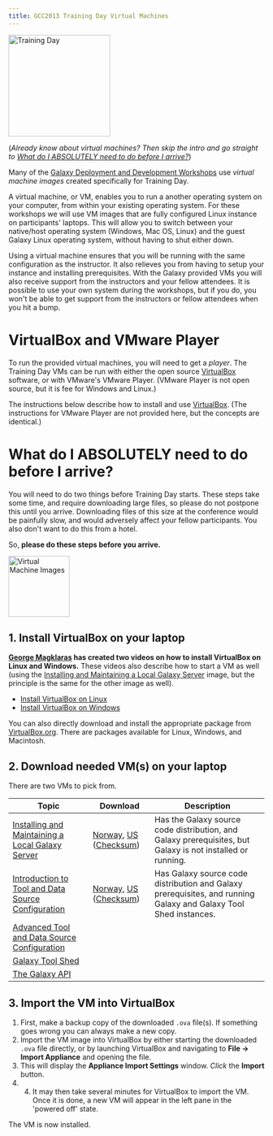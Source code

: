 ```yaml
---
title: GCC2013 Training Day Virtual Machines
---
```

<slot name="Events/GCC2013/Header" />

<slot name="Events/GCC2013/LinkBox" />

<div class='left'><a href='/src/events/gcc2013/training-day/vms/index.md'><img src="/src/images/logos/GCC2013TrainingDayLogo300.png" alt="Training Day" width="200" /></a></div>

(*Already know about virtual machines?  Then skip the intro and go straight to [What do I ABSOLUTELY need to do before I arrive?](/src/events/gcc2013/training-day/vms/index.md#what-do-i-absolutely-need-to-do-before-i-arrive)*)

Many of the [ Galaxy Deployment and Development Workshops](/src/events/gcc2013/training-day/vms/index.md#galaxy-deployment-and-development-workshops) use *virtual machine images* created specifically for Training Day.

A virtual machine, or VM, enables you to run a another operating system on your computer, from within your existing operating system. For these workshops we will use VM images that are fully configured Linux instance on participants' laptops. This will allow you to switch between your native/host operating system (Windows, Mac OS, Linux) and the guest Galaxy Linux operating system, without having to shut either down.

Using a virtual machine ensures that you will be running with the same configuration as the instructor. It also relieves you from having to setup your instance and installing prerequisites. With the Galaxy provided VMs you will also receive support from the instructors and your fellow attendees. It is possible to use your own system during the workshops, but if you do, you won't be able to get support from the instructors or fellow attendees when you hit a bump.

# VirtualBox and VMware Player

To run the provided virtual machines, you will need to get a *player*.  The Training Day VMs can be run with either the open source [VirtualBox](https://www.virtualbox.org/wiki/Downloads) software, or with VMware's VMware Player.  (VMware Player is not open source, but it is fee for Windows and Linux.)

The instructions below describe how to install and use [VirtualBox](https://www.virtualbox.org/wiki/Downloads).  (The instructions for VMware Player are not provided here, but the concepts are identical.)

# What do I ABSOLUTELY need to do before I arrive?

You will need to do two things before Training Day starts. These steps take some time, and require downloading large files, so please do not postpone this until you arrive. Downloading files of this size at the conference would be painfully slow, and would adversely affect your fellow participants.  You also don't want to do this from a hotel.

So, **please do these steps before you arrive.**

<div class='right'><a href='https://www.virtualbox.org/wiki/Downloads'><img src="/src/images/logos/VirtualBox180.png" alt="Virtual Machine Images" width="120" /></a></div>

## 1. Install VirtualBox on your laptop

**[George Magklaras](http://folk.uio.no/georgios) has created two videos on how to install VirtualBox on Linux and Windows.**  These videos also describe how to start a VM as well (using the [Installing and Maintaining a Local Galaxy Server](/src/events/gcc2013/training-day/vms/index.md) image, but the principle is the same for the other image as well).

* [Install VirtualBox on Linux](http://youtu.be/jnarp-j12lw)
* [Install VirtualBox on Windows](http://youtu.be/7jOnscRjaFs)

You can also directly download and install the appropriate package from [VirtualBox.org](https://www.virtualbox.org/wiki/Downloads).  There are packages available for Linux, Windows, and Macintosh.

## 2. Download needed VM(s) on your laptop

There are two VMs to pick from.  


| Topic |  Download  |  Description  | 
| ----- | --------- | ------------ | 
| [Installing and Maintaining a Local Galaxy Server](/src/events/gcc2013/training-day/vms/index.md) |  [Norway](ftp://ftp.no.embnet.org/galaxy/images/BasicWorkshop.ova), [US](http://depot.galaxyproject.org/BasicWorkshop.ova) ([Checksum](ftp://ftp.no.embnet.org/galaxy/images/BasicWorkshop-sha256sum.txt))  |  Has the Galaxy source code distribution, and Galaxy prerequisites, but Galaxy is not installed or running.  | 
| [Introduction to Tool and Data Source Configuration](/src/events/gcc2013/training-day/vms/index.md#introduction-to-tool-and-data-source-configuration) |  [Norway](ftp://ftp.no.embnet.org/galaxy/images/GCC2013-AdvWorkshops.ova), [US](http://depot.galaxyproject.org/GCC2013-AdvWorkshops.ova) ([Checksum](ftp://ftp.no.embnet.org/galaxy/images/GCC2013-AdvWorkshops-sha256sum.txt))  |  Has Galaxy source code distribution and Galaxy prerequisites, and running Galaxy and Galaxy Tool Shed instances.  | 
| [Advanced Tool and Data Source Configuration](/src/events/gcc2013/training-day/vms/index.md#advanced-tool-and-data-source-configuration) | 
| [Galaxy Tool Shed](/src/events/gcc2013/training-day/vms/index.md#galaxy-toolshed) | 
| [The Galaxy API](/src/events/gcc2013/training-day/vms/index.md#the-galaxy-api) | 

## 3. Import the VM into VirtualBox

1. First, make a backup copy of the downloaded `.ova` file(s). If something goes wrong you can always make a new copy.
1. Import the VM image into VirtualBox by either starting the downloaded `.ova` file directly, or by launching VirtualBox and navigating to **File &rarr; Import Appliance** and opening the file.
1. This will display the **Appliance Import Settings** window. *Click* the **Import** button.
1. 4. It may then take several minutes for VirtualBox to import the VM. Once it is done, a new VM will appear in the left pane in the 'powered off' state.

The VM is now installed.


<slot name="Events/GCC2013/Footer" />
